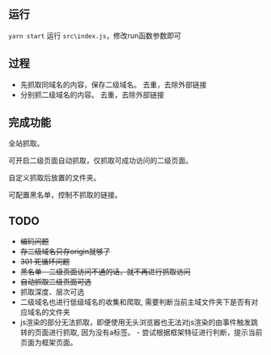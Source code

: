 ## 运行

  `yarn start` 运行 `src\index.js`，修改run函数参数即可
 
## 过程

* 先抓取同域名的内容，保存二级域名。 去重，去除外部链接
* 分别抓二级域名的内容。 去重，去除外部链接  

## 完成功能

全站抓取。

可开启二级页面自动抓取，仅抓取可成功访问的二级页面。

自定义抓取后放置的文件夹。

可配置黑名单，控制不抓取的链接。

## TODO

* ~~编码问题~~
* ~~存二级域名只存origin就够了~~
* ~~301 死循环问题~~
* ~~黑名单 - 二级页面访问不通的话，就不再进行抓取访问~~
* ~~自动抓取二级页面可选~~
* 抓取深度、层次可选
* 二级域名也进行低级域名的收集和爬取, 需要判断当前主域文件夹下是否有对应域名的文件夹
* js渲染的部分无法抓取，即便使用无头浏览器也无法对js渲染的由事件触发跳转的页面进行抓取, 因为没有a标签。 -  尝试根据框架特征进行判断，提示当前页面为框架页面。
